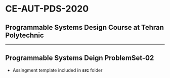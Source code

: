 # CE-AUT-PDS-2020
## Programmable Systems Design Course at Tehran Polytechnic
---

## Programmable Systems Deign ProblemSet-02

* Assingment template included in **src** folder
